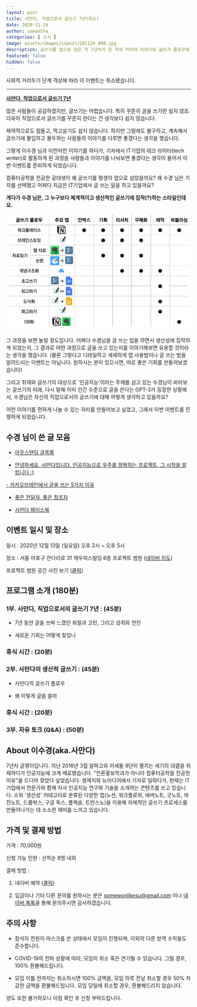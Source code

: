 ```yaml
---
layout: post
title: 사만다, 직업으로서 글쓰기 7년(취소)
date: 2020-11-24
author: samantha
categories: [ 소식 ]
image: assets/images/inpost/201124_000.jpg
description: 글쓰기를 업으로 삼은 지 7년차가 된 저의 커리어 이야기와 글쓰기 플로우에 대한 이야기를 공유하는 이벤트를 준비했습니다.
featured: false
hidden: false
---
```

사회적 거리두기 단계 격상에 따라 이 이벤트는 취소됐습니다.

---

**[사만다, 직업으로서 글쓰기 7년](https://www.notion.so/7-c969ae84cfb94e4bade1cee9d5957293)**

많은 사람들이 공감하겠지만, 글쓰기는 어렵습니다. 특히 꾸준히 글을 쓰기란 쉽지 않죠. 더욱이 직업으로서 글쓰기를 꾸준히 한다는 건 생각보다 쉽지 않습니다.

체력적으로도 힘들고, 먹고살기도 쉽지 않습니다. 하지만 그럼에도 불구하고, 계속해서 글쓰기에 몰입하고 몰두하는 사람들의 이야기를 다루면 좋겠다는 생각을 했습니다.

그렇게 이수경 님과 이런저런 이야기를 하다가, 기자에서 IT기업의 테크 라이터(tech writer)로 활동하게 된 과정을 사람들과 이야기를 나눠보면 좋겠다는 생각이 들어서 이번 이벤트를 준비하게 되었습니다.

컴퓨터공학을 전공한 공대생이 왜 글쓰기를 평생의 업으로 삼았을까요? 왜 수경 님은 기자를 선택했고 어쩌다 지금은 IT기업에서 글 쓰는 일을 하고 있을까요?

**게다가 수경 님은, 그 누구보다 체계적이고 생산적인 글쓰기에 집착(?)하는 스타일인데요.**

![](https://github.com/samantha-writer/blog/blob/master/assets/images/inpost/201207_001.jpg?raw=true)

그 과정을 보면 놀랄 정도입니다. 어쩌다 수경님을 글 쓰는 업을 하면서 생산성에 집착하게 되었는지, 그 결과로 어떤 과정으로 글을 쓰고 있는지를 이야기해보면 유용할 것이라는 생각을 했습니다. (물론 그렇다고 디테일하고 세세하게 앱 사용법이나 글 쓰는 법을 알려드리는 이벤트는 아닙니다. 원하시는 분이 있으시면, 따로 좋은 기회를 만들어보겠습니다)

그리고 취재와 글쓰기의 대상으로 '인공지능'이라는 주제를 삼고 있는 수경님이 바라보는 글쓰기의 미래, 다시 말해 이미 인간 수준으로 글을 쓴다는 GPT-3가 등장한 상황에서, 수경님은 자신의 직업으로서의 글쓰기에 대해 어떻게 생각하고 있을까요?

이런 이야기를 편하게 나눌 수 있는 자리를 만들어보고 싶었고, 그래서 이번 이벤트를 진행하게 되었습니다.

## 수경 님이 쓴 글 모음

- [아웃스탠딩 글목록](https://outstanding.kr/author/sophie)

- [안녕하세요, 사만다입니다. 인공지능으로 우주를 정복하는 프로젝트, 그 시작을 알립니다 :)](https://brunch.co.kr/@samantha89/80)

[- 카카오브레인에서 글을 쓰는 5가지 이유](https://brunch.co.kr/@samantha89/97)

- [좋은 전달자, 좋은 창조자](https://brunch.co.kr/@samantha89/102)

- [사만다 페이스북](https://www.facebook.com/samantha.890410/)

## 이벤트 일시 및 장소

일시 : 2020년 12월 13일 (일요일) 오후 2시 ~ 오후 5시

장소 : 서울 마포구 잔다리로 31 제우피스빌딩 6층 프로젝트 썸원 ([네이버 지도](http://naver.me/GnVwzRpX))

프로젝트 썸원 공간 사진 보기 ([클릭](https://www.notion.so/somewon/_-563eef1e53e64ea8b3df3d093b3c1fba))

## 프로그램 소개 (180분)

### 1부. 사만다, 직업으로서의 글쓰기 7년 : (45분)

- 7년 동안 글을 쓰며 느꼈던 좌절과 고민, 그리고 성취와 전진

- 새로운 기회는 어떻게 찾았나

### 휴식 시간 : (20분)

### 2부. 사만다의 생산적 글쓰기 : (45분)

- 사만다적 글쓰기 플로우

- 왜 이렇게 글을 쓸까

### 휴식 시간 : (20분)

### 3부. 자유 토크 (Q&A) : (50분)

## About 이수경(aka.사만다)

7년차 글쟁이입니다. 지난 2016년 3월 알파고와 이세돌 9단이 펼치는 세기의 대결을 취재하다가 인공지능에 크게 매료됐습니다. "언론홍보학과가 아니라 컴퓨터공학을 전공한 이유"를 드디어 찾았다 싶었습니다. 경제지와 뉴미디어에서 기자로 일하다가, 현재는 IT 기업에서 전문가와 함께 자사 인공지능 연구와 기술을 소개하는 콘텐츠를 쓰고 있습니다. 소위 '생산성' 카테고리로 분류된 다양한 앱(노션, 워크플로위, 에버노트, 굿노트, 마진노트, 드롭박스, 구글 독스, 플렉슬, 트란스노)을 이용해 자체적인 글쓰기 프로세스를 만들어나가는 데 소소한 재미를 느끼고 있습니다.

## 가격 및 결제 방법

가격 : 70,000원

신청 가능 인원 : 선착순 8명 내외

결제 방법 :

1. 네이버 예약 ([클릭](https://booking.naver.com/booking/5/bizes/425609/items/3682571))

2. 입금이나 기타 다른 문의를 원하시는 분은 somewonlikesu@gmail.com 이나 [네이버 톡톡](https://talk.naver.com/ct/w4vs0f?frm=mnmb&frm=nmb_detail)을 통해 문의주시면 감사하겠습니다.

## 주의 사항

- 참석자 전원이 마스크를 쓴 상태에서 모임이 진행되며, 이외의 다른 방역 수칙들도 준수합니다.

- COVID-19의 전파 상황에 따라, 모임이 취소 혹은 연기될 수 있습니다. 그럴 경우, 100% 환불해드립니다.

- 모임 이틀 전까지는 취소하시면 100% 금액을, 모임 하루 전날 취소할 경우 50% 차감한 금액을 환불해드립니다. 모임 당일에 취소할 경우, 환불해드리지 않습니다.

양도 또한 불가하오니 이점 확인 후 신청 부탁드립니다.
